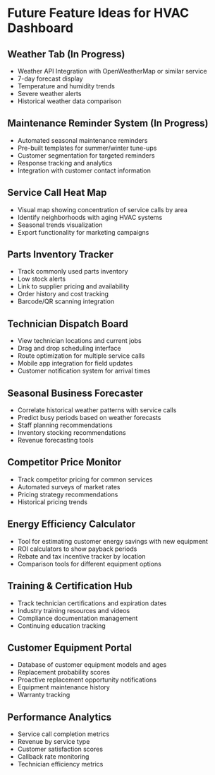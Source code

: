 # Future Feature Ideas for HVAC Dashboard

## Weather Tab (In Progress)
- Weather API Integration with OpenWeatherMap or similar service
- 7-day forecast display
- Temperature and humidity trends 
- Severe weather alerts
- Historical weather data comparison

## Maintenance Reminder System (In Progress)
- Automated seasonal maintenance reminders
- Pre-built templates for summer/winter tune-ups
- Customer segmentation for targeted reminders
- Response tracking and analytics
- Integration with customer contact information

## Service Call Heat Map
- Visual map showing concentration of service calls by area
- Identify neighborhoods with aging HVAC systems
- Seasonal trends visualization
- Export functionality for marketing campaigns

## Parts Inventory Tracker
- Track commonly used parts inventory
- Low stock alerts
- Link to supplier pricing and availability
- Order history and cost tracking
- Barcode/QR scanning integration

## Technician Dispatch Board
- View technician locations and current jobs
- Drag and drop scheduling interface
- Route optimization for multiple service calls
- Mobile app integration for field updates
- Customer notification system for arrival times

## Seasonal Business Forecaster
- Correlate historical weather patterns with service calls
- Predict busy periods based on weather forecasts
- Staff planning recommendations
- Inventory stocking recommendations
- Revenue forecasting tools

## Competitor Price Monitor
- Track competitor pricing for common services
- Automated surveys of market rates
- Pricing strategy recommendations
- Historical pricing trends

## Energy Efficiency Calculator
- Tool for estimating customer energy savings with new equipment
- ROI calculators to show payback periods
- Rebate and tax incentive tracker by location
- Comparison tools for different equipment options

## Training & Certification Hub
- Track technician certifications and expiration dates
- Industry training resources and videos
- Compliance documentation management
- Continuing education tracking

## Customer Equipment Portal
- Database of customer equipment models and ages
- Replacement probability scores
- Proactive replacement opportunity notifications
- Equipment maintenance history
- Warranty tracking

## Performance Analytics
- Service call completion metrics
- Revenue by service type
- Customer satisfaction scores
- Callback rate monitoring
- Technician efficiency metrics